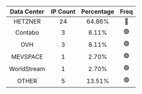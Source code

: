 | Data Center | IP Count | Percentage | Freq |
|:------------:|:--------:|:-----------:|:-----:|
| HETZNER | 24 | 64.86% | 🔴 |
| Contabo | 3 | 8.11% | 🟢 |
| OVH | 3 | 8.11% | 🟢 |
| MEVSPACE | 1 | 2.70% | 🟢 |
| WorldStream | 1 | 2.70% | 🟢 |
| OTHER | 5 | 13.51% | 🟢 |
